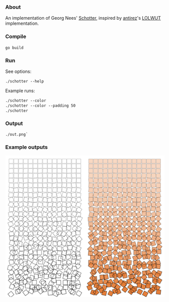 ### About

An implementation of Georg Nees' [Schotter](http://www.medienkunstnetz.de/works/schotter/), inspired by [antirez](httsp://github.com/antirez)'s [LOLWUT](http://antirez.com/news/123) implementation.

### Compile

```
go build
```

### Run

See options:
```
./schotter --help
```

Example runs:
```
./schotter --color
./schotter --color --padding 50
./schotter
```

### Output

```
./out.png`
```

### Example outputs

![Two example outputs](example.png)
